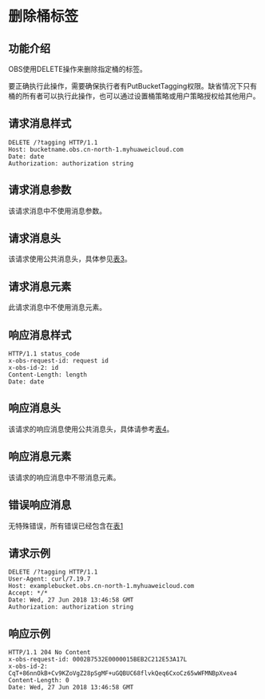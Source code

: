# 删除桶标签<a name="ZH-CN_TOPIC_0105135554"></a>

## 功能介绍<a name="section5584184924715"></a>

OBS使用DELETE操作来删除指定桶的标签。

要正确执行此操作，需要确保执行者有PutBucketTagging权限。缺省情况下只有桶的所有者可以执行此操作，也可以通过设置桶策略或用户策略授权给其他用户。

## 请求消息样式<a name="section45065450485"></a>

```
DELETE /?tagging HTTP/1.1   
Host: bucketname.obs.cn-north-1.myhuaweicloud.com 
Date: date   
Authorization: authorization string
```

## 请求消息参数<a name="section1296694711492"></a>

该请求消息中不使用消息参数。

## 请求消息头<a name="section2781110155011"></a>

该请求使用公共消息头，具体参见[表3](REST-API介绍.md#table25197309)。

## 请求消息元素<a name="section126870405505"></a>

此请求消息中不使用消息元素。

## 响应消息样式<a name="section910630175111"></a>

```
HTTP/1.1 status_code
x-obs-request-id: request id    
x-obs-id-2: id       
Content-Length: length   
Date: date
```

## 响应消息头<a name="section0233121717529"></a>

该请求的响应消息使用公共消息头，具体请参考[表4](REST-API介绍.md#d0e686)。

## 响应消息元素<a name="section151181751135216"></a>

该请求的响应消息中不带消息元素。

## 错误响应消息<a name="section1211411715310"></a>

无特殊错误，所有错误已经包含在[表1](错误码列表.md#d0e843)

## 请求示例<a name="section9741154135612"></a>

```
DELETE /?tagging HTTP/1.1   
User-Agent: curl/7.19.7    
Host: examplebucket.obs.cn-north-1.myhuaweicloud.com
Accept: */*   
Date: Wed, 27 Jun 2018 13:46:58 GMT   
Authorization: authorization string
```

## 响应示例<a name="section18791259195717"></a>

```
HTTP/1.1 204 No Content 
x-obs-request-id: 0002B7532E0000015BEB2C212E53A17L 
x-obs-id-2: CqT+86nnOkB+Cv9KZoVgZ28pSgMF+uGQBUC68flvkQeq6CxoCz65wWFMNBpXvea4 
Content-Length: 0
Date: Wed, 27 Jun 2018 13:46:58 GMT
```

